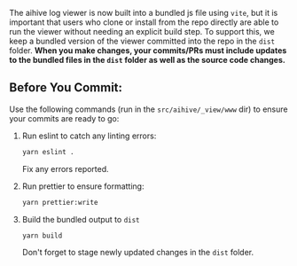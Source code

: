 The aihive log viewer is now built into a bundled js file using `vite`, but it is important that users who clone or install from the repo directly are able to run the viewer without needing an explicit build step. To support this, we keep a bundled version of the viewer committed into the repo in the `dist` folder. **When you make changes, your commits/PRs must include updates to the bundled files in the `dist` folder as well as the source code changes.** 


## Before You Commit:

Use the following commands (run in the `src/aihive/_view/www` dir) to ensure your commits are ready to go:

1. Run eslint to catch any linting errors:

   ```bash
   yarn eslint .
   ```

   Fix any errors reported.

2. Run prettier to ensure formatting:

   ```bash
   yarn prettier:write
   ```

3. Build the bundled output to `dist`

   ```bash
   yarn build
   ```
   
   Don't forget to stage newly updated changes in the `dist` folder.